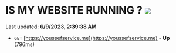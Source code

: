 # IS MY WEBSITE RUNNING ? [![](https://img.shields.io/static/v1?label=Sponsor&message=%E2%9D%A4&logo=GitHub&color=%23fe8e86)](https://github.com/sponsors/<username>)

Last updated: **6/9/2023, 2:39:38 AM**

- `GET` [https://youssefservice.me](https://youssefservice.me) - **Up** (796ms)
